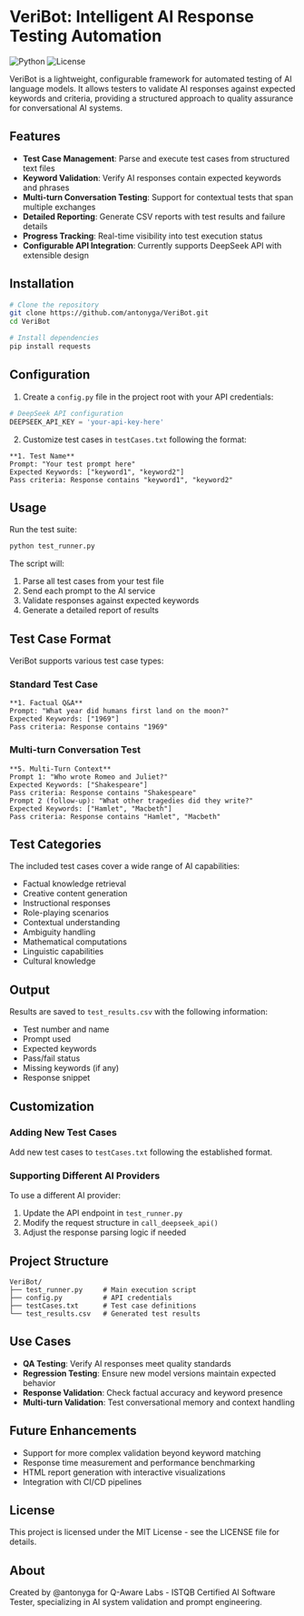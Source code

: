 # VeriBot: Intelligent AI Response Testing Automation

![Python](https://img.shields.io/badge/python-3.7+-blue.svg)
![License](https://img.shields.io/badge/license-MIT-green.svg)

VeriBot is a lightweight, configurable framework for automated testing of AI language models. It allows testers to validate AI responses against expected keywords and criteria, providing a structured approach to quality assurance for conversational AI systems.

## Features

- **Test Case Management**: Parse and execute test cases from structured text files
- **Keyword Validation**: Verify AI responses contain expected keywords and phrases
- **Multi-turn Conversation Testing**: Support for contextual tests that span multiple exchanges
- **Detailed Reporting**: Generate CSV reports with test results and failure details
- **Progress Tracking**: Real-time visibility into test execution status
- **Configurable API Integration**: Currently supports DeepSeek API with extensible design

## Installation

```bash
# Clone the repository
git clone https://github.com/antonyga/VeriBot.git
cd VeriBot

# Install dependencies
pip install requests
```

## Configuration

1. Create a `config.py` file in the project root with your API credentials:

```python
# DeepSeek API configuration
DEEPSEEK_API_KEY = 'your-api-key-here'
```

2. Customize test cases in `testCases.txt` following the format:

```
**1. Test Name**  
Prompt: "Your test prompt here"  
Expected Keywords: ["keyword1", "keyword2"]  
Pass criteria: Response contains "keyword1", "keyword2"
```

## Usage

Run the test suite:

```bash
python test_runner.py
```

The script will:
1. Parse all test cases from your test file
2. Send each prompt to the AI service
3. Validate responses against expected keywords
4. Generate a detailed report of results

## Test Case Format

VeriBot supports various test case types:

### Standard Test Case
```
**1. Factual Q&A**  
Prompt: "What year did humans first land on the moon?"  
Expected Keywords: ["1969"]  
Pass criteria: Response contains "1969"
```

### Multi-turn Conversation Test
```
**5. Multi-Turn Context**  
Prompt 1: "Who wrote Romeo and Juliet?"  
Expected Keywords: ["Shakespeare"]  
Pass criteria: Response contains "Shakespeare"  
Prompt 2 (follow-up): "What other tragedies did they write?"  
Expected Keywords: ["Hamlet", "Macbeth"]  
Pass criteria: Response contains "Hamlet", "Macbeth"
```

## Test Categories

The included test cases cover a wide range of AI capabilities:
- Factual knowledge retrieval
- Creative content generation
- Instructional responses
- Role-playing scenarios
- Contextual understanding
- Ambiguity handling
- Mathematical computations
- Linguistic capabilities
- Cultural knowledge

## Output

Results are saved to `test_results.csv` with the following information:
- Test number and name
- Prompt used
- Expected keywords
- Pass/fail status
- Missing keywords (if any)
- Response snippet

## Customization

### Adding New Test Cases
Add new test cases to `testCases.txt` following the established format.

### Supporting Different AI Providers
To use a different AI provider:
1. Update the API endpoint in `test_runner.py`
2. Modify the request structure in `call_deepseek_api()`
3. Adjust the response parsing logic if needed

## Project Structure

```
VeriBot/
├── test_runner.py     # Main execution script
├── config.py          # API credentials
├── testCases.txt      # Test case definitions
└── test_results.csv   # Generated test results
```

## Use Cases

- **QA Testing**: Verify AI responses meet quality standards
- **Regression Testing**: Ensure new model versions maintain expected behavior
- **Response Validation**: Check factual accuracy and keyword presence
- **Multi-turn Validation**: Test conversational memory and context handling

## Future Enhancements

- Support for more complex validation beyond keyword matching
- Response time measurement and performance benchmarking
- HTML report generation with interactive visualizations
- Integration with CI/CD pipelines

## License

This project is licensed under the MIT License - see the LICENSE file for details.

## About

Created by @antonyga for Q-Aware Labs - ISTQB Certified AI Software Tester, specializing in AI system validation and prompt engineering.